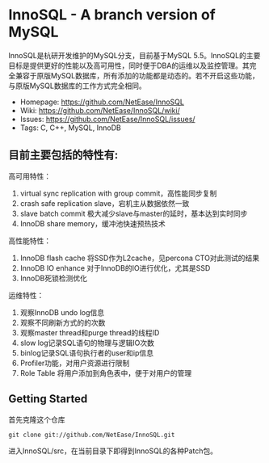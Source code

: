InnoSQL - A branch version of MySQL
===================================

InnoSQL是杭研开发维护的MySQL分支，目前基于MySQL 5.5。InnoSQL的主要目标是提供更好的性能以及高可用性，同时便于DBA的运维以及监控管理。其完全兼容于原版MySQL数据库，所有添加的功能都是动态的。若不开启这些功能，与原版MySQL数据库的工作方式完全相同。

 * Homepage: <https://github.com/NetEase/InnoSQL>
 * Wiki: <https://github.com/NetEase/InnoSQL/wiki/>
 * Issues: <https://github.com/NetEase/InnoSQL/issues/>
 * Tags: C, C++, MySQL, InnoDB

目前主要包括的特性有:
---------------------
高可用特性：
1. virtual sync replication with group commit，高性能同步复制
2. crash safe replication slave，宕机主从数据依然一致
3. slave batch commit 极大减少slave与master的延时，基本达到实时同步
4. InnoDB share memory，缓冲池快速预热技术

高性能特性：
1. InnoDB flash cache 将SSD作为L2cache，见percona CTO对此测试的结果
2. InnoDB IO enhance 对于InnoDB的IO进行优化，尤其是SSD
3. InnoDB死锁检测优化

运维特性：
1. 观察InnoDB undo log信息
2. 观察不同刷新方式的的次数
3. 观察master thread和purge thread的线程ID
4. slow log记录SQL语句的物理与逻辑IO次数
5. binlog记录SQL语句执行者的user和ip信息
6. Profiler功能，对用户资源进行限制
7. Role Table 将用户添加到角色表中，便于对用户的管理

Getting Started
----------------

首先克隆这个仓库

    git clone git://github.com/NetEase/InnoSQL.git

进入InnoSQL/src，在当前目录下即得到InnoSQL的各种Patch包。